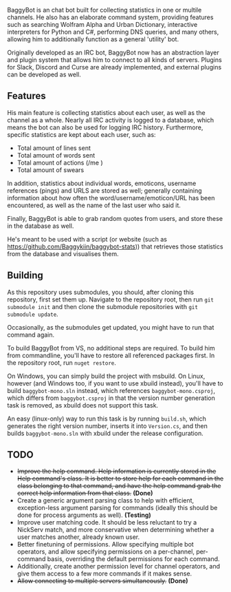 
BaggyBot is an chat bot built for collecting statistics in one or multile channels.
He also has an elaborate command system, providing features such as searching
Wolfram Alpha and Urban Dictionary, interactive interpreters for Python and C#,
performing DNS queries, and many others, allowing him to additionally function
as a general 'utility' bot.

Originally developed as an IRC bot, BaggyBot now has an abstraction layer
and plugin system that allows him to connect to all kinds of servers.
Plugins for Slack, Discord and Curse are already implemented, and external
plugins can be developed as well.

Features
--------

His main feature is collecting statistics about each user, as well as the channel as a whole.
Nearly all IRC activity is logged to a database, which means the bot can also be used for logging IRC history.
Furthermore, specific statistics are kept about each user, such as:
 - Total amount of lines sent
 - Total amount of words sent
 - Total amount of actions (/me <action>)
 - Total amount of swears
 
In addition, statistics about individual words, emoticons, username references (pings) and URLS are stored as well; 
generally containing information about how often the word/username/emoticon/URL has been encountered,
as well as the name of the last user who said it.

Finally, BaggyBot is able to grab random quotes from users, and store these in the database as well.

He's meant to be used with a script (or website (such as https://github.com/Baggykiin/baggybot-stats)) that retrieves those statistics from the database and visualises them.

Building
--------
As this repository uses submodules, you should, after cloning this repository, first set them up. 
Navigate to the repository root, then run `git submodule init` and then clone the submodule
repositories with `git submodule update`.

Occasionally, as the submodules get updated, you might have to run that command again.

To build BaggyBot from VS, no additional steps are required. To build him from commandline,
you'll have to restore all referenced packages first. In the repository root, run `nuget restore`.

On Windows, you can simply build the project with msbuild. On Linux, however (and Windows too, if you
want to use xbuild instead), you'll have to build `baggybot-mono.sln` instead, which references
`baggybot-mono.csproj`, which differs from `baggybot.csproj` in that the version number generation
task is removed, as xbuild does not support this task. 

An easy (linux-only) way to run this task is by running `build.sh`, which generates the right
version number, inserts it into `Version.cs`, and then builds `baggybot-mono.sln` with xbuild under
the release configuration.

TODO
--------

 - ~~Improve the help command. Help information is currently stored in the Help command's class.
   It is better to store help for each command in the class belonging to that command, and 
   have the help command grab the correct help information from that class.~~ **(Done)**
 - Create a generic argument parsing class to help with efficient, exception-less argument parsing
   for commands (ideally this should be done for process arguments as well). **(Testing)**
 - Improve user matching code. It should be less reluctant to try a NickServ match, and more conservative
   when determining whether a user matches another, already known user.
 - Better finetuning of permissions. Allow specifying multiple bot operators, and allow specifying permissions
   on a per-channel, per-command basis, overriding the default permissions for each command.
 - Additionally, create another permission level for channel operators, and give them access to a few more
   commands if it makes sense.
 - ~~Allow connecting to multiple servers simultaneously.~~ **(Done)**
